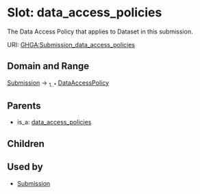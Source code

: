 
# Slot: data_access_policies


The Data Access Policy that applies to Dataset in this submission.

URI: [GHGA:Submission_data_access_policies](https://w3id.org/GHGA/Submission_data_access_policies)


## Domain and Range

[Submission](Submission.md) &#8594;  <sub>1..\*</sub> [DataAccessPolicy](DataAccessPolicy.md)

## Parents

 *  is_a: [data_access_policies](data_access_policies.md)

## Children


## Used by

 * [Submission](Submission.md)
